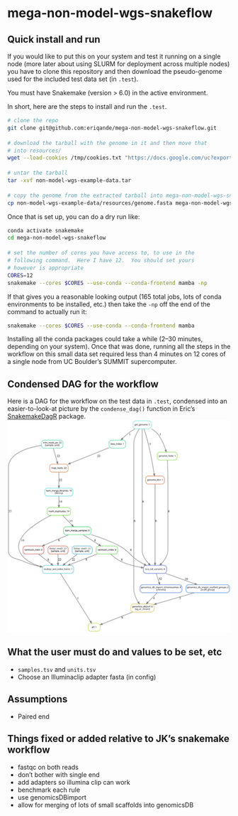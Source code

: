 mega-non-model-wgs-snakeflow
================

## Quick install and run

If you would like to put this on your system and test it running on a
single node (more later about using SLURM for deployment across multiple
nodes) you have to clone this repository and then download the
pseudo-genome used for the included test data set (in `.test`).

You must have Snakemake (version &gt; 6.0) in the active environment.

In short, here are the steps to install and run the `.test`.

``` sh
# clone the repo
git clone git@github.com:eriqande/mega-non-model-wgs-snakeflow.git

# download the tarball with the genome in it and then move that
# into resources/
wget --load-cookies /tmp/cookies.txt "https://docs.google.com/uc?export=download&confirm=$(wget --quiet --save-cookies /tmp/cookies.txt --keep-session-cookies --no-check-certificate 'https://docs.google.com/uc?export=download&id=1LMK-DCkH1RKFAWTR2OKEJ_K9VOjJIZ1b' -O- | sed -rn 's/.*confirm=([0-9A-Za-z_]+).*/\1\n/p')&id=1LMK-DCkH1RKFAWTR2OKEJ_K9VOjJIZ1b" -O non-model-wgs-example-data.tar && rm -rf /tmp/cookies.txt

# untar the tarball
tar -xvf non-model-wgs-example-data.tar

# copy the genome from the extracted tarball into mega-non-model-wgs-snakeflow/resources/
cp non-model-wgs-example-data/resources/genome.fasta mega-non-model-wgs-snakeflow/resources/
```

Once that is set up, you can do a dry run like:

``` sh
conda activate snakemake
cd mega-non-model-wgs-snakeflow

# set the number of cores you have access to, to use in the
# following command.  Here I have 12.  You should set yours
# however is appropriate
CORES=12
snakemake --cores $CORES --use-conda --conda-frontend mamba -np
```

If that gives you a reasonable looking output (165 total jobs, lots of
conda environments to be installed, etc.) then take the `-np` off the
end of the command to actually run it:

``` sh
snakemake --cores $CORES --use-conda --conda-frontend mamba
```

Installing all the conda packages could take a while (2–30 minutes,
depending on your system). Once that was done, running all the steps in
the workflow on this small data set required less than 4 minutes on 12
cores of a single node from UC Boulder’s SUMMIT supercomputer.

## Condensed DAG for the workflow

Here is a DAG for the workflow on the test data in `.test`, condensed
into an easier-to-look-at picture by the `condense_dag()` function in
Eric’s [SnakemakeDagR](https://github.com/eriqande/SnakemakeDagR)
package. ![](README_files/test_run_dag_condensed.svg)<!-- -->

## What the user must do and values to be set, etc

-   `samples.tsv` and `units.tsv`
-   Choose an Illuminaclip adapter fasta (in config)

## Assumptions

-   Paired end

## Things fixed or added relative to JK’s snakemake workflow

-   fastqc on both reads
-   don’t bother with single end
-   add adapters so illumina clip can work
-   benchmark each rule
-   use genomicsDBimport
-   allow for merging of lots of small scaffolds into genomicsDB
